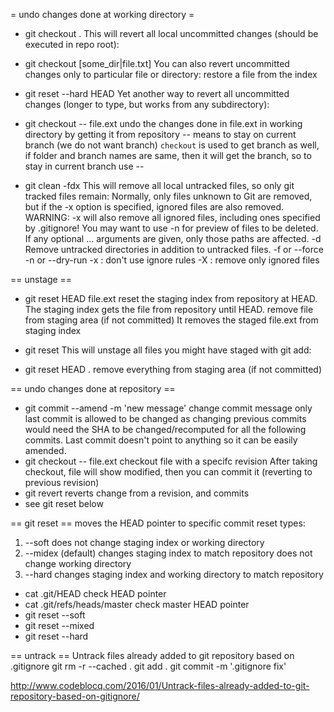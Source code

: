 = undo changes done at working directory =
* git checkout .
This will revert all local uncommitted changes (should be executed in repo root):

* git checkout [some_dir|file.txt]
You can also revert uncommitted changes only to particular file or directory:
restore a file from the index


* git reset --hard HEAD
Yet another way to revert all uncommitted changes (longer to type, but works from any subdirectory):

* git checkout -- file.ext
undo the changes done in file.ext in working directory by getting it from repository
-- means to stay on current branch (we do not want branch)
`checkout` is used to get branch as well, if folder and branch names are same, then it will get the branch, so to stay in current branch use --

* git clean -fdx
This will remove all local untracked files, so only git tracked files remain:
Normally, only files unknown to Git are removed, but if the -x option is specified, ignored files are also removed.
WARNING: -x will also remove all ignored files, including ones specified by .gitignore! You may want to use -n for preview of files to be deleted.
If any optional <path>... arguments are given, only those paths are affected.
-d Remove untracked directories in addition to untracked files.
-f or --force
-n or --dry-run
-x : don't use ignore rules
-X : remove only ignored files

== unstage ==
* git reset HEAD file.ext
reset the staging index from repository at HEAD. The staging index gets the file from repository until HEAD.
remove file from staging area (if not committed)
It removes the staged file.ext from staging index

* git reset
This will unstage all files you might have staged with git add:

* git reset HEAD .
remove everything from staging area (if not committed)


== undo changes done at repository ==
* git commit --amend -m 'new message'
change commit message
only last commit is allowed to be changed as changing previous commits would need the SHA to be changed/recomputed for all the following commits. Last commit doesn't point to anything so it can be easily amended.
* git checkout <full or partial SHA> -- file.ext
checkout file with a specifc revision
After taking checkout, file will show modified, then you can commit it (reverting to previous revision)
* git revert <full or partial SHA>
reverts change from a revision, and commits
* see git reset below

== git reset ==
moves the HEAD pointer to specific commit
reset types:
1. --soft
does not change staging index or working directory
2. --midex (default)
changes staging index to match repository
does not change working directory
3. --hard
changes staging index and working directory to match repository

* cat .git/HEAD
check HEAD pointer
* cat .git/refs/heads/master
check master HEAD pointer
* git reset --soft <full or partial SHA>
* git reset --mixed <full or partial SHA>
* git reset --hard <full or partial SHA>


== untrack ==
Untrack files already added to git repository based on .gitignore
git rm -r --cached .
git add .
git commit -m '.gitignore fix'

http://www.codeblocq.com/2016/01/Untrack-files-already-added-to-git-repository-based-on-gitignore/

